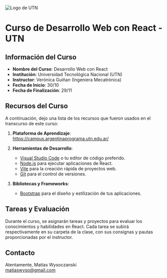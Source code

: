 ![Logo de UTN](https://fmn.unsl.edu.ar/wp-content/uploads/2023/05/banner-ok-argentina-programa.jpg)
# Curso de Desarrollo Web con React - UTN

## Información del Curso

- **Nombre del Curso**: Desarrollo Web con React
- **Institución**: Universidad Tecnológica Nacional (UTN)
- **Instructor**: Verónica Guiñan (Ingeniera Mecatrónica)
- **Fecha de Inicio**: 30/10
- **Fecha de Finalización**: 29/11

## Recursos del Curso

A continuación, dejo una lista de los recursos que fueron usados en el transcurso de este curso:

1. **Plataforma de Aprendizaje**: https://campus.argentinaprograma.utn.edu.ar/

2. **Herramientas de Desarrollo**:
   - [Visual Studio Code](https://code.visualstudio.com/) o tu editor de código preferido.
   - [Node.js](https://nodejs.org/) para ejecutar aplicaciones de React.
   - [Vite](https://vitejs.dev/) para la creación rápida de proyectos web.
   - [Git](https://git-scm.com/) para el control de versiones.

3. **Bibliotecas y Frameworks**:
   - [Bootstrap](https://getbootstrap.com/) para el diseño y estilización de tus aplicaciones.

## Tareas y Evaluación

Durante el curso, se asignarán tareas y proyectos para evaluar los conocimientos y habilidades en React. Cada tarea se subirá respectivamente en su carpeta de la clase, con sus consignas y pautas proporcionadas por el instructor.

## Contacto

Atentamente,
Matías Wysoczanski  
matiaswyso@gmail.com